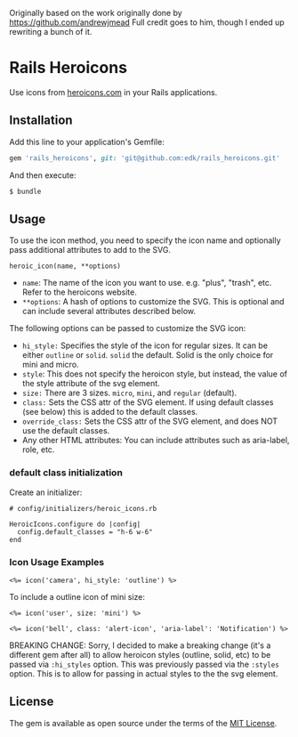 
Originally based on the work originally done by https://github.com/andrewjmead  Full credit goes to him, though I ended up rewriting a bunch of it.

# Rails Heroicons
Use icons from [heroicons.com](https://heroicons.com) in your Rails applications.

## Installation
Add this line to your application's Gemfile:

```ruby
gem 'rails_heroicons', git: 'git@github.com:edk/rails_heroicons.git'
```

And then execute:
```bash
$ bundle
```

## Usage

To use the icon method, you need to specify the icon name and optionally pass additional attributes to add to the SVG.

```
heroic_icon(name, **options)
```

* `name`: The name of the icon you want to use. e.g. "plus", "trash", etc. Refer to the heroicons website.
* `**options`: A hash of options to customize the SVG. This is optional and can include several attributes described below.

The following options can be passed to customize the SVG icon:

* `hi_style:` Specifies the style of the icon for regular sizes. It can be either `outline` or `solid`. `solid` the default.  Solid is the only choice for mini and micro.
* `style`: This does not specify the heroicon style, but instead, the value of the style attribute of the svg element.
* `size:` There are 3 sizes. `micro`, `mini`, and `regular` (default).
* `class:` Sets the CSS attr of the SVG element.  If using default classes (see below) this is added to the default classes.
* `override_class:` Sets the CSS attr of the SVG element, and does NOT use the default classes.
* Any other HTML attributes: You can include attributes such as aria-label, role, etc.

### default class initialization

Create an initializer:
```
# config/initializers/heroic_icons.rb

HeroicIcons.configure do |config|
  config.default_classes = "h-6 w-6"
end
```

### Icon Usage Examples

```
<%= icon('camera', hi_style: 'outline') %>
```

To include a outline icon of mini size:

```
<%= icon('user', size: 'mini') %>
```

```
<%= icon('bell', class: 'alert-icon', 'aria-label': 'Notification') %>
```

BREAKING CHANGE:  Sorry, I decided to make a breaking change (it's a different gem after all)
to allow heroicon styles (outline, solid, etc) to be passed via `:hi_styles` option.
This was previously passed via the `:styles` option.
This is to allow for passing in actual styles to the the svg element.

## License
The gem is available as open source under the terms of the [MIT License](https://opensource.org/licenses/MIT).
